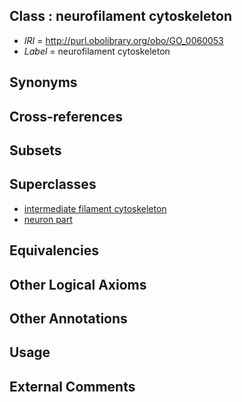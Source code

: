 
## Class : neurofilament cytoskeleton

 * *IRI* = http://purl.obolibrary.org/obo/GO_0060053
 * *Label* = neurofilament cytoskeleton

## Synonyms


## Cross-references


## Subsets


## Superclasses

 * [intermediate filament cytoskeleton](../../GO/11/GO_0045111.md)
 * [neuron part](../../GO/58/GO_0097458.md)

## Equivalencies


## Other Logical Axioms


## Other Annotations


## Usage


## External Comments

